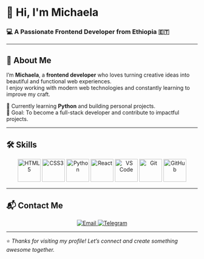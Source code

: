 # 👋 Hi, I'm Michaela  

### 💻 A Passionate Frontend Developer from Ethiopia 🇪🇹  

---

## 🧠 About Me  
I’m **Michaela**, a **frontend developer** who loves turning creative ideas into beautiful and functional web experiences.  
I enjoy working with modern web technologies and constantly learning to improve my craft.  

🚀 Currently learning **Python** and building personal projects.  
🎯 Goal: To become a full-stack developer and contribute to impactful projects.  

---

## 🛠️ Skills  

<p align="center">
  <img src="https://cdn.jsdelivr.net/gh/devicons/devicon/icons/html5/html5-original-wordmark.svg" alt="HTML5" width="60" height="60"/>
  <img src="https://cdn.jsdelivr.net/gh/devicons/devicon/icons/css3/css3-original-wordmark.svg" alt="CSS3" width="60" height="60"/>
  <img src="https://cdn.jsdelivr.net/gh/devicons/devicon/icons/python/python-original-wordmark.svg" alt="Python" width="60" height="60"/>
  <img src="https://cdn.jsdelivr.net/gh/devicons/devicon/icons/react/react-original-wordmark.svg" alt="React" width="60" height="60"/>
  <img src="https://cdn.jsdelivr.net/gh/devicons/devicon/icons/vscode/vscode-original.svg" alt="VS Code" width="60" height="60"/>
  <img src="https://cdn.jsdelivr.net/gh/devicons/devicon/icons/git/git-original-wordmark.svg" alt="Git" width="60" height="60"/>
  <img src="https://cdn.jsdelivr.net/gh/devicons/devicon/icons/github/github-original-wordmark.svg" alt="GitHub" width="60" height="60"/>
</p>

---

## 📬 Contact Me  

<p align="center">
  <a href="mailto:girummasresha736@gmail.com" target="_blank">
    <img src="https://img.shields.io/badge/Email-%23EA4335.svg?&style=for-the-badge&logo=gmail&logoColor=white" alt="Email"/>
  </a>
  <a href="https://t.me/yourtelegramusername" target="_blank">
    <img src="https://img.shields.io/badge/Telegram-%230088cc.svg?&style=for-the-badge&logo=telegram&logoColor=white" alt="Telegram"/>
  </a>
</p>

---

⭐️ *Thanks for visiting my profile! Let’s connect and create something awesome together.*
